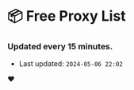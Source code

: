 # :package: Free Proxy List
### Updated every 15 minutes.

- Last updated: `2024-05-06 22:02`

:heart:
